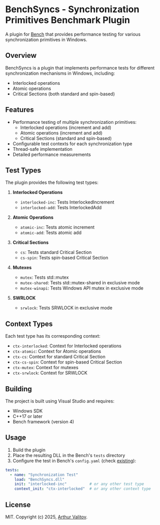 # BenchSyncs - Synchronization Primitives Benchmark Plugin

A plugin for [Bench](https://github.com/arthur-cpp/bench) that provides performance testing for various synchronization primitives in Windows.

## Overview

BenchSyncs is a plugin that implements performance tests for different synchronization mechanisms in Windows, including:
- Interlocked operations
- Atomic operations
- Critical Sections (both standard and spin-based)

## Features

- Performance testing of multiple synchronization primitives:
  - Interlocked operations (increment and add)
  - Atomic operations (increment and add)
  - Critical Sections (standard and spin-based)
- Configurable test contexts for each synchronization type
- Thread-safe implementation
- Detailed performance measurements

## Test Types

The plugin provides the following test types:

1. **Interlocked Operations**
   - `interlocked-inc`: Tests InterlockedIncrement
   - `interlocked-add`: Tests InterlockedAdd

2. **Atomic Operations**
   - `atomic-inc`: Tests atomic increment
   - `atomic-add`: Tests atomic add

3. **Critical Sections**
   - `cs`: Tests standard Critical Section
   - `cs-spin`: Tests spin-based Critical Section

4. **Mutexes**
   - `mutex`: Tests std::mutex
   - `mutex-shared`: Tests std::mutex-shared in exclusive mode
   - `mutex-winapi`: Tests Windows API mutex in exclusive mode

5. **SWRLOCK**
   - `srwlock`: Tests SRWLOCK in exclusive mode

## Context Types

Each test type has its corresponding context:

- `ctx-interlocked`: Context for Interlocked operations
- `ctx-atomic`: Context for Atomic operations
- `ctx-cs`: Context for standard Critical Section
- `ctx-cs-spin`: Context for spin-based Critical Section
- `ctx-mutex`: Context for mutexes
- `ctx-srwlock`: Context for SRWLOCK

## Building

The project is built using Visual Studio and requires:
- Windows SDK
- C++17 or later
- Bench framework (version 4)

## Usage

1. Build the plugin
2. Place the resulting DLL in the Bench's `tests` directory
3. Configure the test in Bench's `config.yaml` (check [existing](bench/config.yaml)):

```yaml
tests:
  - name: "Synchronization Test"
    load: "BenchSyncs.dll"
    init: "interlocked-inc"          # or any other test type
    context_init: "ctx-interlocked"  # or any other context type
```

## License

MIT. Copyright (c) 2025, [Arthur Valitov](https://github.com/arthur-cpp).
